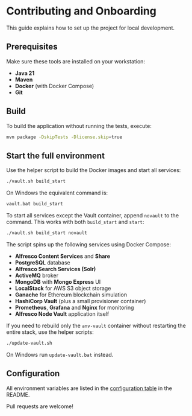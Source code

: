 # Contributing and Onboarding

This guide explains how to set up the project for local development.

## Prerequisites

Make sure these tools are installed on your workstation:

- **Java 21**
- **Maven**
- **Docker** (with Docker Compose)
- **Git**

## Build

To build the application without running the tests, execute:

```bash
mvn package -DskipTests -Dlicense.skip=true
```

## Start the full environment

Use the helper script to build the Docker images and start all services:

```bash
./vault.sh build_start
```

On Windows the equivalent command is:

```cmd
vault.bat build_start
```

To start all services except the Vault container, append `novault` to the
command. This works with both `build_start` and `start`:

```bash
./vault.sh build_start novault
```

The script spins up the following services using Docker Compose:

- **Alfresco Content Services** and **Share**
- **PostgreSQL** database
- **Alfresco Search Services (Solr)**
- **ActiveMQ** broker
- **MongoDB** with **Mongo Express** UI
- **LocalStack** for AWS S3 object storage
- **Ganache** for Ethereum blockchain simulation
- **HashiCorp Vault** (plus a small provisioner container)
- **Prometheus**, **Grafana** and **Nginx** for monitoring
- **Alfresco Node Vault** application itself

If you need to rebuild only the `anv-vault` container without
restarting the entire stack, use the helper scripts:

```bash
./update-vault.sh
```

On Windows run `update-vault.bat` instead.

## Configuration

All environment variables are listed in the [configuration table](README.md#application-global-config) in the README.

Pull requests are welcome!
